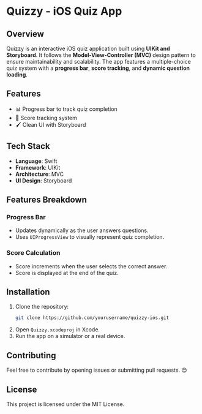 # Quizzy - iOS Quiz App

## Overview

Quizzy is an interactive iOS quiz application built using **UIKit and Storyboard**. It follows the **Model-View-Controller (MVC)** design pattern to ensure maintainability and scalability. The app features a multiple-choice quiz system with a **progress bar**, **score tracking**, and **dynamic question loading**.

## Features

- 📊 Progress bar to track quiz completion
- 🎯 Score tracking system
- 🖌 Clean UI with Storyboard

## Tech Stack

- **Language**: Swift
- **Framework**: UIKit
- **Architecture**: MVC
- **UI Design**: Storyboard

## Features Breakdown

### **Progress Bar**

- Updates dynamically as the user answers questions.
- Uses `UIProgressView` to visually represent quiz completion.

### **Score Calculation**

- Score increments when the user selects the correct answer.
- Score is displayed at the end of the quiz.

## Installation

1. Clone the repository:
   ```sh
   git clone https://github.com/yourusername/quizzy-ios.git
   ```
2. Open `Quizzy.xcodeproj` in Xcode.
3. Run the app on a simulator or a real device.

## Contributing

Feel free to contribute by opening issues or submitting pull requests. 😊

## License

This project is licensed under the MIT License.

